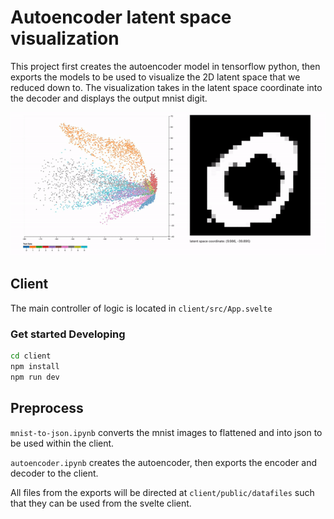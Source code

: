 # Autoencoder latent space visualization

This project first creates the autoencoder model in tensorflow python,
then exports the models to be used to visualize the 2D latent space that we reduced down to. The visualization takes in the latent space coordinate
into the decoder and displays the output mnist digit.

![demo](demo.gif)

## Client

The main controller of logic is located in `client/src/App.svelte`

### Get started Developing

```bash
cd client
npm install
npm run dev
```

## Preprocess

`mnist-to-json.ipynb` converts the mnist images to flattened and into json to be used within the client.

`autoencoder.ipynb` creates the autoencoder, then exports the encoder and decoder to the client.

All files from the exports will be directed at `client/public/datafiles` such that they can be used from the svelte client.
